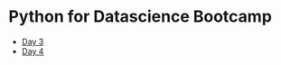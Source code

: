 # Python for Datascience Bootcamp
- [Day 3](https://github.com/suneel0101/data-science-bootcamp-part-two/blob/master/day_3.md)
- [Day 4](https://github.com/suneel0101/data-science-bootcamp-part-two/blob/master/day_4.md)